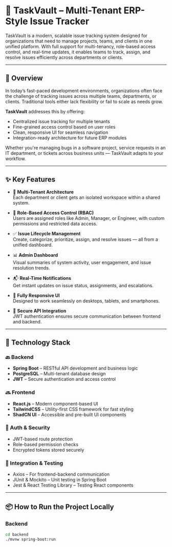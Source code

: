 # 🚀 TaskVault – Multi-Tenant ERP-Style Issue Tracker

TaskVault is a modern, scalable issue tracking system designed for organizations that need to manage projects, teams, and clients in one unified platform. With full support for multi-tenancy, role-based access control, and real-time updates, it enables teams to track, assign, and resolve issues efficiently across departments or clients.

---

## 📖 Overview

In today’s fast-paced development environments, organizations often face the challenge of tracking issues across multiple teams, departments, or clients. Traditional tools either lack flexibility or fail to scale as needs grow.

**TaskVault** addresses this by offering:
- Centralized issue tracking for multiple tenants
- Fine-grained access control based on user roles
- Clean, responsive UI for seamless navigation
- Integration-ready architecture for future ERP modules

Whether you're managing bugs in a software project, service requests in an IT department, or tickets across business units — TaskVault adapts to your workflow.

---

## ✨ Key Features

- 🏢 **Multi-Tenant Architecture**  
  Each department or client gets an isolated workspace within a shared system.

- 🔐 **Role-Based Access Control (RBAC)**  
  Users are assigned roles like Admin, Manager, or Engineer, with custom permissions and restricted data access.

- ✅ **Issue Lifecycle Management**  
  Create, categorize, prioritize, assign, and resolve issues — all from a unified dashboard.

- 📊 **Admin Dashboard**  
  Visual summaries of system activity, user engagement, and issue resolution trends.

- 📬 **Real-Time Notifications**  
  Get instant updates on issue status, assignments, and escalations.

- 📱 **Fully Responsive UI**  
  Designed to work seamlessly on desktops, tablets, and smartphones.

- 🔁 **Secure API Integration**  
  JWT authentication ensures secure communication between frontend and backend.

---

## 🧰 Technology Stack

### 🔙 Backend
- **Spring Boot** – RESTful API development and business logic
- **PostgreSQL** – Multi-tenant database design
- **JWT** – Secure authentication and access control

### 🔜 Frontend
- **React.js** – Modern component-based UI
- **TailwindCSS** – Utility-first CSS framework for fast styling
- **ShadCN UI** – Accessible and pre-built UI components

### 🔐 Auth & Security
- JWT-based route protection
- Role-based permission checks
- Encrypted tokens stored securely

### 🔗 Integration & Testing
- Axios – For frontend-backend communication
- JUnit & Mockito – Unit testing in Spring Boot
- Jest & React Testing Library – Testing React components

---

## 📦 How to Run the Project Locally

### Backend
```bash
cd backend
./mvnw spring-boot:run
